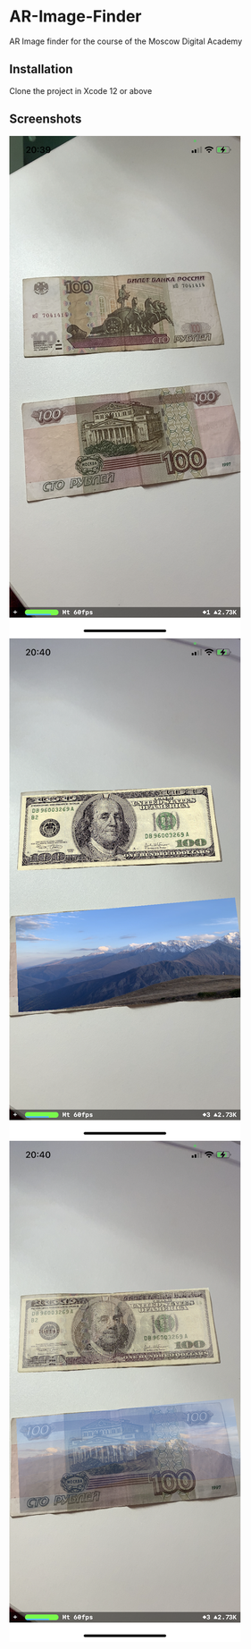 # AR-Image-Finder
AR Image finder for the course of the Moscow Digital Academy


## Installation

Clone the project in Xcode 12 or above

## Screenshots
![Screenshot 1](https://github.com/Natalia-Sharapova/AR-Image-Finder/blob/main/AR%20Image%20Finder/Screenshots/Screenshot01.png?raw=true)
![Screenshot 2](https://github.com/Natalia-Sharapova/AR-Image-Finder/blob/main/AR%20Image%20Finder/Screenshots/Screenshot02.png?raw=true)
![Screenshot 3](https://github.com/Natalia-Sharapova/AR-Image-Finder/blob/main/AR%20Image%20Finder/Screenshots/Screenshot03.png?raw=true)
